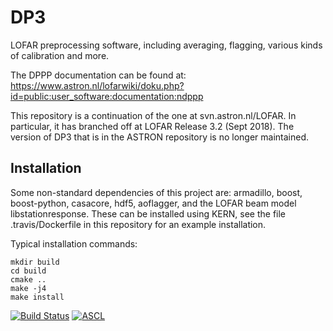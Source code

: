 # DP3
LOFAR preprocessing software, including averaging, flagging, various kinds of calibration and more.

The DPPP documentation can be found at: https://www.astron.nl/lofarwiki/doku.php?id=public:user_software:documentation:ndppp

This repository is a continuation of the one at svn.astron.nl/LOFAR. In particular, it has branched off at LOFAR Release 3.2 (Sept 2018). The version of DP3 that is in the ASTRON repository is no longer maintained.

## Installation
Some non-standard dependencies of this project are: armadillo, boost, boost-python, casacore, hdf5, aoflagger, and the LOFAR beam model libstationresponse. These can be installed using KERN, see the file .travis/Dockerfile in this repository for an example installation.

Typical installation commands:
```
mkdir build
cd build
cmake ..
make -j4
make install
```

[![Build Status](https://travis-ci.org/lofar-astron/DP3.svg?branch=master)](https://travis-ci.org/lofar-astron/DP3)
[![ASCL](https://img.shields.io/badge/ascl-1804.003-blue.svg?colorB=262255)](http://ascl.net/1804.003)
